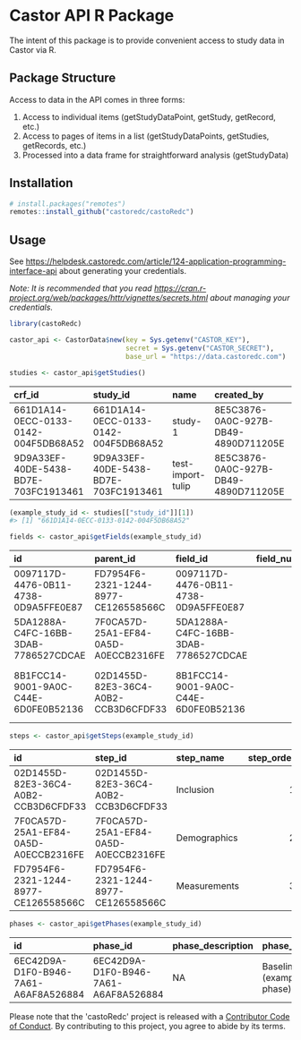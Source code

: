 
<!-- README.md is generated from README.Rmd. Please edit that file -->

# Castor API R Package

The intent of this package is to provide convenient access to study data
in Castor via R.

## Package Structure

Access to data in the API comes in three forms:

1.  Access to individual items (getStudyDataPoint, getStudy, getRecord,
    etc.)
2.  Access to pages of items in a list (getStudyDataPoints, getStudies,
    getRecords, etc.)
3.  Processed into a data frame for straightforward analysis
    (getStudyData)

## Installation

``` r
# install.packages("remotes")
remotes::install_github("castoredc/castoRedc")
```

## Usage

See
<https://helpdesk.castoredc.com/article/124-application-programming-interface-api>
about generating your credentials.

*Note: It is recommended that you read
<https://cran.r-project.org/web/packages/httr/vignettes/secrets.html>
about managing your credentials.*

``` r
library(castoRedc)

castor_api <- CastorData$new(key = Sys.getenv("CASTOR_KEY"), 
                             secret = Sys.getenv("CASTOR_SECRET"), 
                             base_url = "https://data.castoredc.com")
```

``` r
studies <- castor_api$getStudies()
```

| crf\_id                              | study\_id                            | name              | created\_by                          | created\_on         | live  | randomization\_enabled | gcp\_enabled | surveys\_enabled | premium\_support\_enabled | main\_contact | expected\_centers | expected\_records | slug | version | duration | \_links.self.href                                                             |
| :----------------------------------- | :----------------------------------- | :---------------- | :----------------------------------- | :------------------ | :---- | :--------------------- | :----------- | :--------------- | :------------------------ | :------------ | ----------------: | ----------------: | :--- | :------ | :------- | :---------------------------------------------------------------------------- |
| 661D1A14-0ECC-0133-0142-004F5DB68A52 | 661D1A14-0ECC-0133-0142-004F5DB68A52 | study-1           | 8E5C3876-0A0C-927B-DB49-4890D711205E | 2018-11-06 10:49:52 | FALSE | FALSE                  | TRUE         | TRUE             | TRUE                      | FALSE         |                 0 |                 0 | id-1 | 0.01    | NA       | <https://dev.do.castoredc.com/api/study/661D1A14-0ECC-0133-0142-004F5DB68A52> |
| 9D9A33EF-40DE-5438-BD7E-703FC1913461 | 9D9A33EF-40DE-5438-BD7E-703FC1913461 | test-import-tulip | 8E5C3876-0A0C-927B-DB49-4890D711205E | 2018-11-08 18:05:44 | FALSE | FALSE                  | TRUE         | TRUE             | FALSE                     | FALSE         |                 0 |                 0 | id-2 | 0.01    | NA       | <https://dev.do.castoredc.com/api/study/9D9A33EF-40DE-5438-BD7E-703FC1913461> |

``` r
(example_study_id <- studies[["study_id"]][1])
#> [1] "661D1A14-0ECC-0133-0142-004F5DB68A52"
```

``` r
fields <- castor_api$getFields(example_study_id)
```

| id                                   | parent\_id                           | field\_id                            | field\_number | field\_label                          | field\_is\_alias | field\_variable\_name  | field\_type | field\_required | field\_hidden | field\_info | field\_units | field\_min | field\_min\_label | field\_max | field\_max\_label | field\_slider\_step | report\_id | field\_length | additional\_config | exclude\_on\_data\_export | metadata\_points | validations | dependency\_parents | dependency\_children | option\_group.id | option\_group.name | option\_group.description | option\_group.layout | option\_group.options | option\_group.fields | \_links.self.href                                                                                                        |
| :----------------------------------- | :----------------------------------- | :----------------------------------- | ------------: | :------------------------------------ | :--------------- | :--------------------- | :---------- | --------------: | ------------: | :---------- | :----------- | ---------: | :---------------- | ---------: | :---------------- | :------------------ | :--------- | ------------: | :----------------- | :------------------------ | :--------------- | :---------- | :------------------ | :------------------- | :--------------- | :----------------- | :------------------------ | :------------------- | :-------------------- | :------------------- | :----------------------------------------------------------------------------------------------------------------------- |
| 0097117D-4476-0B11-4738-0D9A5FFE0E87 | FD7954F6-2321-1244-8977-CE126558566C | 0097117D-4476-0B11-4738-0D9A5FFE0E87 |             1 | Length                                | FALSE            | dem\_patlen            | numeric     |               1 |             0 |             | m            |          0 | NA                |          2 | NA                | NA                  |            |             5 | NA                 | FALSE                     | list()           | list()      | list()              | list()               | NA               | NA                 | NA                        | NA                   | NULL                  | NULL                 | <https://dev.do.castoredc.com/api/study/661D1A14-0ECC-0133-0142-004F5DB68A52/field/0097117D-4476-0B11-4738-0D9A5FFE0E87> |
| 5DA1288A-C4FC-16BB-3DAB-7786527CDCAE | 7F0CA57D-25A1-EF84-0A5D-A0ECCB2316FE | 5DA1288A-C4FC-16BB-3DAB-7786527CDCAE |             4 | Months pregnant                       | FALSE            | dem\_pat\_preg\_months | numeric     |               1 |             0 |             | months       |          0 | NA                |         10 | NA                | NA                  |            |            NA | NA                 | FALSE                     | list()           | list()      | list()              | list()               | NA               | NA                 | NA                        | NA                   | NULL                  | NULL                 | <https://dev.do.castoredc.com/api/study/661D1A14-0ECC-0133-0142-004F5DB68A52/field/5DA1288A-C4FC-16BB-3DAB-7786527CDCAE> |
| 8B1FCC14-9001-9A0C-C44E-6D0FE0B52136 | 02D1455D-82E3-36C4-A0B2-CCB3D6CFDF33 | 8B1FCC14-9001-9A0C-C44E-6D0FE0B52136 |             4 | Can patient participate in the study? | FALSE            | inc\_pat\_can\_part    | calculation |               0 |             0 |             |              |         NA | NA                |         NA | NA                | NA                  |            |            NA | NA                 | FALSE                     | list()           | list()      | list()              | list()               | NA               | NA                 | NA                        | NA                   | NULL                  | NULL                 | <https://dev.do.castoredc.com/api/study/661D1A14-0ECC-0133-0142-004F5DB68A52/field/8B1FCC14-9001-9A0C-C44E-6D0FE0B52136> |

``` r
steps <- castor_api$getSteps(example_study_id)
```

| id                                   | step\_id                             | step\_name   | step\_order | step\_description | \_embedded.phase.id                  | \_embedded.phase.phase\_id           | \_embedded.phase.phase\_description | \_embedded.phase.phase\_name | \_embedded.phase.phase\_duration | \_embedded.phase.phase\_order | \_embedded.phase.\_links.self.href                                                                                       | \_links.self.href                                                                                                       |
| :----------------------------------- | :----------------------------------- | :----------- | ----------: | :---------------- | :----------------------------------- | :----------------------------------- | :---------------------------------- | :--------------------------- | :------------------------------- | ----------------------------: | :----------------------------------------------------------------------------------------------------------------------- | :---------------------------------------------------------------------------------------------------------------------- |
| 02D1455D-82E3-36C4-A0B2-CCB3D6CFDF33 | 02D1455D-82E3-36C4-A0B2-CCB3D6CFDF33 | Inclusion    |           1 |                   | 6EC42D9A-D1F0-B946-7A61-A6AF8A526884 | 6EC42D9A-D1F0-B946-7A61-A6AF8A526884 | NA                                  | Baseline (example phase)     | NA                               |                             1 | <https://dev.do.castoredc.com/api/study/661D1A14-0ECC-0133-0142-004F5DB68A52/phase/6EC42D9A-D1F0-B946-7A61-A6AF8A526884> | <https://dev.do.castoredc.com/api/study/661D1A14-0ECC-0133-0142-004F5DB68A52/step/02D1455D-82E3-36C4-A0B2-CCB3D6CFDF33> |
| 7F0CA57D-25A1-EF84-0A5D-A0ECCB2316FE | 7F0CA57D-25A1-EF84-0A5D-A0ECCB2316FE | Demographics |           2 |                   | 6EC42D9A-D1F0-B946-7A61-A6AF8A526884 | 6EC42D9A-D1F0-B946-7A61-A6AF8A526884 | NA                                  | Baseline (example phase)     | NA                               |                             1 | <https://dev.do.castoredc.com/api/study/661D1A14-0ECC-0133-0142-004F5DB68A52/phase/6EC42D9A-D1F0-B946-7A61-A6AF8A526884> | <https://dev.do.castoredc.com/api/study/661D1A14-0ECC-0133-0142-004F5DB68A52/step/7F0CA57D-25A1-EF84-0A5D-A0ECCB2316FE> |
| FD7954F6-2321-1244-8977-CE126558566C | FD7954F6-2321-1244-8977-CE126558566C | Measurements |           3 |                   | 6EC42D9A-D1F0-B946-7A61-A6AF8A526884 | 6EC42D9A-D1F0-B946-7A61-A6AF8A526884 | NA                                  | Baseline (example phase)     | NA                               |                             1 | <https://dev.do.castoredc.com/api/study/661D1A14-0ECC-0133-0142-004F5DB68A52/phase/6EC42D9A-D1F0-B946-7A61-A6AF8A526884> | <https://dev.do.castoredc.com/api/study/661D1A14-0ECC-0133-0142-004F5DB68A52/step/FD7954F6-2321-1244-8977-CE126558566C> |

``` r
phases <- castor_api$getPhases(example_study_id)
```

| id                                   | phase\_id                            | phase\_description | phase\_name              | phase\_duration | phase\_order | \_links.self.href                                                                                                        |
| :----------------------------------- | :----------------------------------- | :----------------- | :----------------------- | :-------------- | -----------: | :----------------------------------------------------------------------------------------------------------------------- |
| 6EC42D9A-D1F0-B946-7A61-A6AF8A526884 | 6EC42D9A-D1F0-B946-7A61-A6AF8A526884 | NA                 | Baseline (example phase) | NA              |            1 | <https://dev.do.castoredc.com/api/study/661D1A14-0ECC-0133-0142-004F5DB68A52/phase/6EC42D9A-D1F0-B946-7A61-A6AF8A526884> |

Please note that the 'castoRedc' project is released with a [Contributor Code of Conduct](.github/CODE_OF_CONDUCT.md). By contributing to this project, you agree to abide by its terms.